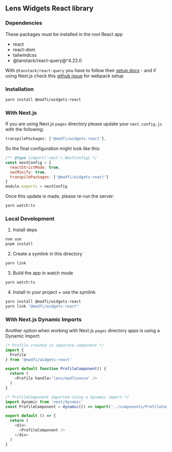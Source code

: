 ## Lens Widgets React library

### Dependencies
These packages must be installed in the root React app
- react
- react-dom
- tailwindcss
- @tanstack/react-query@^4.22.0

With `@tanstack/react-query` you have to follow their [setup docs](https://github.com/TanStack/query/issues/3595#issuecomment-1353601727) - and if using Next.js check this [github issue](https://github.com/TanStack/query/issues/3595#issuecomment-1353601727) for webpack setup

### Installation

```sh
yarn install @madfi/widgets-react
```

### With Next.js

If you are using Next.js `pages` directory please update your `next.config.js` with the following:

```javascript
transpilePackages: ['@madfi/widgets-react'],
```

So the final configuration might look like this:

```javascript
/** @type {import('next').NextConfig} */
const nextConfig = {
  reactStrictMode: true,
  swcMinify: true,
  transpilePackages: ['@madfi/widgets-react']
}
module.exports = nextConfig
```

Once this update is made, please re-run the server:
```sh
yarn watch:ts
```

### Local Development

1. Install deps
```sh
nvm use
pnpm install
```

2. Create a symlink in this directory
```sh
yarn link
```

3. Build the app in watch mode
```sh
yarn watch:ts
```

4. Install in your project + use the symlink
```sh
yarn install @madfi/widgets-react
yarn link "@madfi/widgets-react"
```

### With Next.js Dynamic Imports

Another option when working with Next.js `pages` directory apps is using a Dynamic Import:

```typescript
/* Profile created in separate component */
import {
  Profile
} from '@madfi/widgets-react'

export default function ProfileComponent() {
  return (
    <Profile handle='lens/madfinance' />
  )
}

/* ProfileComponent imported using a dynamic import */
import dynamic from 'next/dynamic'
const ProfileComponent = dynamic(() => import('../components/ProfileComponent'), { ssr: false })

export default () => {
  return (
    <div>
      <ProfileComponent />
    </div>
  )
}
```